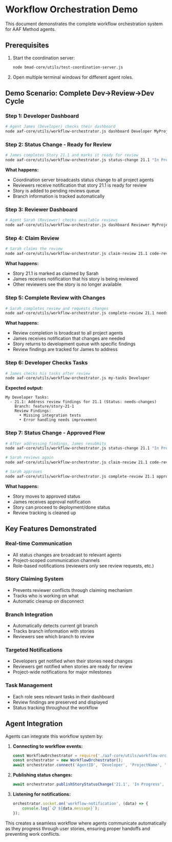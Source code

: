 # Workflow Orchestration Demo

This document demonstrates the complete workflow orchestration system for AAF Method agents.

## Prerequisites

1. Start the coordination server:
   ```bash
   node bmad-core/utils/test-coordination-server.js
   ```

2. Open multiple terminal windows for different agent roles.

## Demo Scenario: Complete Dev→Review→Dev Cycle

### Step 1: Developer Dashboard
```bash
# Agent James (Developer) checks their dashboard
node aaf-core/utils/workflow-orchestrator.js dashboard Developer MyProject
```

### Step 2: Status Change - Ready for Review
```bash
# James completes Story 21.1 and marks it ready for review
node aaf-core/utils/workflow-orchestrator.js status-change 21.1 "In Progress" "Ready for Review" "Feature complete with unit tests"
```

**What happens:**
- Coordination server broadcasts status change to all project agents
- Reviewers receive notification that story 21.1 is ready for review
- Story is added to pending reviews queue
- Branch information is tracked automatically

### Step 3: Reviewer Dashboard
```bash
# Agent Sarah (Reviewer) checks available reviews
node aaf-core/utils/workflow-orchestrator.js dashboard Reviewer MyProject
```

### Step 4: Claim Review
```bash
# Sarah claims the review
node aaf-core/utils/workflow-orchestrator.js claim-review 21.1 code-review
```

**What happens:**
- Story 21.1 is marked as claimed by Sarah
- James receives notification that his story is being reviewed
- Other reviewers see the story is no longer available

### Step 5: Complete Review with Changes
```bash
# Sarah completes review and requests changes
node aaf-core/utils/workflow-orchestrator.js complete-review 21.1 needs-changes "Missing integration tests" "Error handling needs improvement"
```

**What happens:**
- Review completion is broadcast to all project agents
- James receives notification that changes are needed
- Story returns to development queue with specific findings
- Review findings are tracked for James to address

### Step 6: Developer Checks Tasks
```bash
# James checks his tasks after review
node aaf-core/utils/workflow-orchestrator.js my-tasks Developer
```

**Expected output:**
```
My Developer Tasks:
  - 21.1: Address review findings for 21.1 (Status: needs-changes)
    Branch: feature/story-21-1
    Review Findings:
      • Missing integration tests
      • Error handling needs improvement
```

### Step 7: Status Change - Approved Flow
```bash
# After addressing findings, James resubmits
node aaf-core/utils/workflow-orchestrator.js status-change 21.1 "In Progress" "Ready for Review" "Addressed all review findings"

# Sarah reviews again
node aaf-core/utils/workflow-orchestrator.js claim-review 21.1 code-review

# Sarah approves
node aaf-core/utils/workflow-orchestrator.js complete-review 21.1 approved
```

**What happens:**
- Story moves to approved status
- James receives approval notification
- Story can proceed to deployment/done status
- Review tracking is cleaned up

## Key Features Demonstrated

### Real-time Communication
- All status changes are broadcast to relevant agents
- Project-scoped communication channels
- Role-based notifications (reviewers only see review requests, etc.)

### Story Claiming System
- Prevents reviewer conflicts through claiming mechanism
- Tracks who is working on what
- Automatic cleanup on disconnect

### Branch Integration
- Automatically detects current git branch
- Tracks branch information with stories
- Reviewers see which branch to review

### Targeted Notifications
- Developers get notified when their stories need changes
- Reviewers get notified when stories are ready for review
- Project-wide notifications for major milestones

### Task Management
- Each role sees relevant tasks in their dashboard
- Review findings are preserved and displayed
- Status tracking throughout the workflow

## Agent Integration

Agents can integrate this workflow system by:

1. **Connecting to workflow events:**
   ```javascript
   const WorkflowOrchestrator = require('./aaf-core/utils/workflow-orchestrator');
   const orchestrator = new WorkflowOrchestrator();
   await orchestrator.connect('AgentID', 'Developer', 'ProjectName', 'AgentName');
   ```

2. **Publishing status changes:**
   ```javascript
   await orchestrator.publishStoryStatusChange('21.1', 'In Progress', 'Ready for Review');
   ```

3. **Listening for notifications:**
   ```javascript
   orchestrator.socket.on('workflow-notification', (data) => {
       console.log(`📋 ${data.message}`);
   });
   ```

This creates a seamless workflow where agents communicate automatically as they progress through user stories, ensuring proper handoffs and preventing work conflicts.
